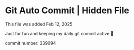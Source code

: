 # Git Auto Commit | Hidden File

This file was added Feb 12, 2025

Just for fun and keeping my daily git commit active 🤪

commit number: 339094
